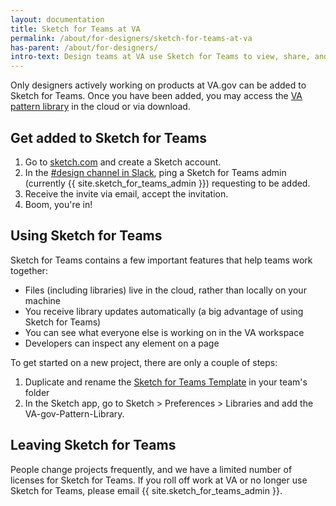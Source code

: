 ```yaml
---
layout: documentation
title: Sketch for Teams at VA
permalink: /about/for-designers/sketch-for-teams-at-va
has-parent: /about/for-designers/
intro-text: Design teams at VA use Sketch for Teams to view, share, and collaborate on our work. 
---
```


Only designers actively working on products at VA.gov can be added to Sketch for Teams. Once you have been added, you may access the [VA pattern library]({{sketch_cloud_link}}) in the cloud or via download.

## Get added to Sketch for Teams

1. Go to [sketch.com](https://www.sketch.com/signup) and create a Sketch account. 
2. In the [#design channel in Slack](https://dsva.slack.com/archives/C0NGDDXME), ping a Sketch for Teams admin (currently {{ site.sketch_for_teams_admin }}) requesting to be added.
3. Receive the invite via email, accept the invitation.
4. Boom, you're in! 

## Using Sketch for Teams

Sketch for Teams contains a few important features that help teams work together:

- Files (including libraries) live in the cloud, rather than locally on your machine
- You receive library updates automatically (a big advantage of using Sketch for Teams)
- You can see what everyone else is working on in the VA workspace
- Developers can inspect any element on a page

To get started on a new project, there are only a couple of steps:

1. Duplicate and rename the [Sketch for Teams Template](https://www.sketch.com/s/2f665c26-160d-474e-b5cc-bb94e73bb91a) in your team's folder
2. In the Sketch app, go to Sketch > Preferences > Libraries and add the VA-gov-Pattern-Library.

## Leaving Sketch for Teams

People change projects frequently, and we have a limited number of licenses for Sketch for Teams. If you roll off work at VA or no longer use Sketch for Teams, please email {{ site.sketch_for_teams_admin }}.